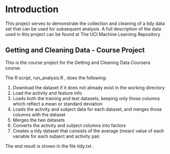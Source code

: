 #  Introduction
This project serves to demonstrate the collection and cleaning of a tidy data set that can be used for subsequent analysis. A full description of the data used in this project can be found at The UCI Machine Learning Repository

## Getting and Cleaning Data - Course Project

This is the course project for the Getting and Cleaning Data Coursera course. 


The R script,  run_analysis.R , does the following:

1. Download the dataset if it does not already exist in the working directory
2. Load the activity and feature info
3. Loads both the training and test datasets, keeping only those columns which reflect a mean or standard deviation
4. Loads the activity and subject data for each dataset, and merges those columns with the dataset
5. Merges the two datasets
6. Converts the  activity  and  subject  columns into factors
7. Creates a tidy dataset that consists of the average (mean) value of each variable for each subject and activity pair.

The end result is shown in the file  tidy.txt .
